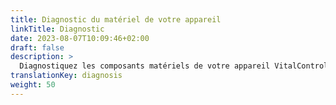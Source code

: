```yaml
---
title: Diagnostic du matériel de votre appareil
linkTitle: Diagnostic
date: 2023-08-07T10:09:46+02:00
draft: false
description: >
  Diagnostiquez les composants matériels de votre appareil VitalControl, en particulier votre scanner RFID.
translationKey: diagnosis
weight: 50
---
```

